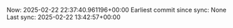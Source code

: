 Now: 2025-02-22 22:37:40.961196+00:00 Earliest commit since sync: None Last sync: 2025-02-22 13:42:57+00:00
